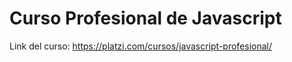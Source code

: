 # Curso Profesional de Javascript

Link del curso: https://platzi.com/cursos/javascript-profesional/